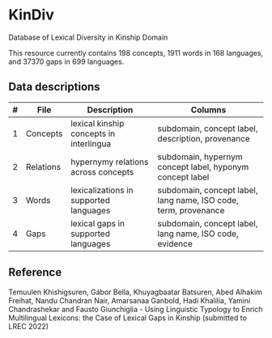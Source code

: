 # KinDiv
Database of Lexical Diversity in Kinship Domain

This resource currently contains 198 concepts, 1911 words in 168 languages, and 37370 gaps in 699 languages. 

## Data descriptions

| # | File      | Description                                | Columns                                                         |
|---|-----------|--------------------------------------------|-----------------------------------------------------------------|
| 1 | Concepts  |  lexical kinship concepts in   interlingua | subdomain, concept label, description, provenance               |
| 2 | Relations | hypernymy relations across concepts        | subdomain, hypernym concept label, hyponym concept label        |
| 3 | Words     | lexicalizations in supported languages     | subdomain, concept label, lang name, ISO code, term, provenance |
| 4 | Gaps      |  lexical gaps in supported   languages     | subdomain, concept label, lang name, ISO code, evidence         |

## Reference
Temuulen Khishigsuren, Gábor Bella, Khuyagbaatar Batsuren, Abed Alhakim Freihat, Nandu Chandran Nair, Amarsanaa Ganbold, Hadi Khalilia, Yamini Chandrashekar and Fausto Giunchiglia - Using Linguistic Typology to Enrich Multilingual Lexicons: the Case of Lexical Gaps in Kinship (submitted to LREC 2022)
